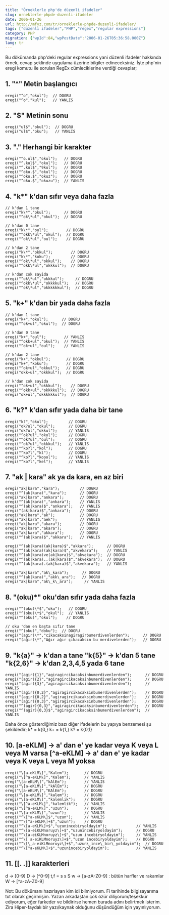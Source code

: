 ```yaml
---
title: "Örneklerle php'de düzenli ifadeler"
slug: orneklerle-phpde-duzenli-ifadeler
date: 2006-01-26
url: http://mfyz.com/tr/orneklerle-phpde-duzenli-ifadeler/
tags: ["düzenli ifadeler","PHP","regex","regular expressions"]
category: PHP
migration: {"wpId":84,"wpPostDate":"2006-01-26T05:36:58.000Z"}
lang: tr
---
```


Bu dökümanda php'deki regular expressions yani düzenli ifadeler hakkında örnek, cevap şeklinde uygulama üzerine bilgiler edineceksiniz. İşte php'nin eregi komutu ile sorulan RegEx cümleciklerine verdiği cevaplar;

## 1\. "^" Metin başlangıcı

```
eregi("^o","okul");  // DOGRU 
eregi("^o","kul");   // YANLIS

```

## 2\. "$" Metinin sonu

```
eregi("ul$","okul");  // DOGRU 
eregi("ul$","oku");   // YANLIS

```

## 3\. "." Herhangi bir karakter

```
eregi("^o.ul$","okul");   // DOGRU 
eregi("^.kul$","okul");   // DOGRU 
eregi("^.kul$","9kul");   // DOGRU 
eregi("^oku.$","okul");   // DOGRU 
eregi("^oku.$","okuz");   // DOGRU 
eregi("^oku.$","okuzu");  // YANLIS

```

## 4\. "k\*" k'dan sıfır veya daha fazla

```
// k'dan 1 tane 
eregi("k\*","okul");      // DOGRU 
eregi("^ok\*ul","okul");  // DOGRU 

// k'dan 0 tane 
eregi("k\*","oul");        // DOGRU 
eregi("^okk\*ul","okul");  // DOGRU 
eregi("^ok\*ul","oul");    // DOGRU 

// k'dan 2 tane 
eregi("k\*","okkul");        // DOGRU 
eregi("k\*","koku");         // DOGRU 
eregi("^ok\*ul","okkul");    // DOGRU 
eregi("^okk\*ul","okkkul");  // DOGRU 

// k'dan cok sayida 
eregi("^ok\*ul","okkkul");     // DOGRU 
eregi("^okk\*ul","okkkkul");   // DOGRU 
eregi("^ok\*ul","okkkkkkul");  // DOGRU

```

## 5\. "k+" k'dan bir yada daha fazla

```
// k'dan 1 tane 
eregi("k+","okul");      // DOGRU 
eregi("^ok+ul","okul");  // DOGRU 

// k'dan 0 tane 
eregi("k+","oul");        // YANLIS 
eregi("^okk+ul","okul");  // YANLIS 
eregi("^ok+ul","oul");    // YANLIS 

// k'dan 2 tane 
eregi("k+","okkul");       // DOGRU 
eregi("k+","koku");        // DOGRU 
eregi("^ok+ul","okkul");   // DOGRU 
eregi("okk+ul","okkkul");  // DOGRU 

// k'dan cok sayida 
eregi("^ok+ul","okkkul");    // DOGRU 
eregi("^okk+ul","okkkkul");  // DOGRU 
eregi("ok+ul","okkkkkkul");  // DOGRU

```

## 6\. "k?" k'dan sıfır yada daha bir tane

```
eregi("k?","okul");         // DOGRU 
eregi("ok?ul","okul");      // DOGRU 
eregi("ok?ul","okkul");     // YANLIS 
eregi("^ok?ul","okul");     // DOGRU 
eregi("^ok?ul","oul");      // DOGRU 
eregi("^ok?ul","okkkul");   // YANLIS 
eregi("^ko?l","kol");       // DOGRU 
eregi("^ko?l","kl");        // DOGRU 
eregi("^ko?l","koool");     // YANLIS 
eregi("^ko?l","kel");       // YANLIS

```

## 7\. "ak | kara" ak ya da kara, en az biri

```
eregi("ak|kara","kara");         // DOGRU 
eregi("^(ak|kara)","kara");      // DOGRU 
eregi("ak|kara","ankara");       // DOGRU 
eregi("^(ak|kara)","ankara");    // YANLIS 
eregi("^(ak|kara)$","ankara");   // YANLIS 
eregi("(ak|kara)$","ankara");    // DOGRU 
eregi("ak|kara","ak");           // DOGRU 
eregi("ak|kara","aek");          // YANLIS 
eregi("ak|kara","akara");        // DOGRU 
eregi("ak|kara","akara");        // DOGRU 
eregi("ak|kara","akkara");       // DOGRU 
eregi("^(ak|kara)$","akkara");   // YANLIS 

eregi("^(ak|kara)(ak|kara)$","akkara");      // DOGRU 
eregi("^(ak|kara)(ak|kara)$","akvekara");    // YANLIS 
eregi("^(ak|kara)ve(ak|kara)$","akvekara");  // DOGRU 
eregi("^(ak|kara)..(ak|kara)$","akvekara");  // DOGRU 
eregi("^(ak|kara).(ak|kara)$","akvekara");   // YANLIS 

eregi("ak|kara","ak\_kara");      // DOGRU 
eregi("^(ak|kara)","akk\_ara");   // DOGRU 
eregi("ak|kara","ak\_k\_ara");     // YANLIS

```

## 8\. "(oku)\*" oku'dan sıfır yada daha fazla

```
eregi("^(oku)\*$","oku");   // DOGRU 
eregi("^(oku)\*$","okul");  // YANLIS 
eregi("^(oku)","okul");    // DOGRU 

// oku 'dan en başta sıfır tane 
eregi("^(oku)","doku");  // DOGRU 
eregi("(agir)\*","cikacaksinagiragirbumerdivenlerden");      // DOGRU 
eregi("(ağır)\*","Ağır ağır çıkacaksın bu merdivelerden");   // DOGRU

```

## 9\. "k{a}" -> k'dan a tane "k{5}" -> k'dan 5 tane "k{2,6}" -> k'dan 2,3,4,5 yada 6 tane

```
eregi("(agir){1}","agiragircikacaksinbumerdivenlerden");      // DOGRU 
eregi("(agir){2}","agiragircikacaksinbumerdivenlerden");      // DOGRU 
eregi("(agir){3}","agiragircikacaksinbumerdivenlerden");      // YANLIS 
eregi("(agir){0,2}","agiragircikacaksinbumerdivenlerden");    // DOGRU 
eregi("(agir){0,2}","agiragircikacaksinbumerdivenlerden");    // DOGRU 
eregi("(agir){0,3}","agiragircikacaksinbumerdivenlerden");    // DOGRU 
eregi("^(agir){0,3}","agiragircikacaksinbumerdivenlerden");   // DOGRU 
eregi("^(agir){0,3}$","agiragircikacaksinbumerdivenlerden");  // YANLIS

```
Daha önce gösterdiğimiz bazı diğer ifadelerin bu yapıya benzemesi şu şekildedir; k\* = k{0,} k+ = k{1,} k? = k{0,1}

## 10\. \[a-eKLM\] -> a' dan e' ye kadar veya K veya L veya M varsa \[^a-eKLM\] -> a' dan e' ye kadar veya K veya L veya M yoksa

```
eregi("\[a-eKLM\]","Kalem");       // DOGRU 
eregi("\[^a-eKLM\]","Kalem");      // YANLIS 
ereg("\[a-eKLM\]","kAlEm");        // YANLIS 
eregi("\[a-eKLM\]","kAlEm");       // DOGRU 
ereg("\[a-eKLM\]","KAlEm");        // DOGRU 
eregi("\[a-eKLM\]","kalem");       // DOGRU 
eregi("\[a-eKLM\]","kalemlik");    // DOGRU 
eregi("\[^a-eKLM\]","kalemlik");   // YANLIS 
eregi("\[^a-eKLM\]","uzun");       // DOGRU 
eregi("\[a-eKLM\]","uzun");        // YANLIS 
eregi("^\[^a-eKLM\]$","uzun");     // YANLIS 
eregi("^\[^a-eKLM\]+$","uzun");    // DOGRU 
eregi("^\[a-eKLM\]+$","uzunincebiryoldayim");             // YANLIS 
eregi("^\[a-eiKLMnoruyz\]+$","uzunincebiryoldayim");      // DOGRU 
eregi("^\[a-eiKLMnoruyz\]+$","uzun incebiryoldayim");     // YANLIS 
eregi("^\[ a-eiKLMnoruyz\]+$","uzun incebiryoldayim");    // DOGRU 
eregi("^\[\_a-eiKLMnoruyz\]+$","uzun\_ince\_bir\_yoldayim");  // DOGRU 
eregi("^\[^a-eKLM\]+$","uzunincebiryoldayim");            // YANLIS

```

## 11\. \[\[. .\]\] karakterleri

d -> \[0-9\] D -> \[^0-9\] t,f = s s S w -> \[a-zA-Z0-9\] : bütün harfler ve rakamlar W -> \[^a-zA-Z0-9\]

Not: Bu dökümanı hazırlayan kim idi bilmiyorum. Fi tarihinde bilgisayarıma txt olarak geçirmişim. Yazan arkadaştan çok özür diliyorum/teşekkür ediyorum, eğer farkeder ve bildirirse hemen burada adını belirtmek isterim. Zira Hiper-faydalı bir yazı/kaynak olduğunu düşündüğüm için yayınlıyorum.